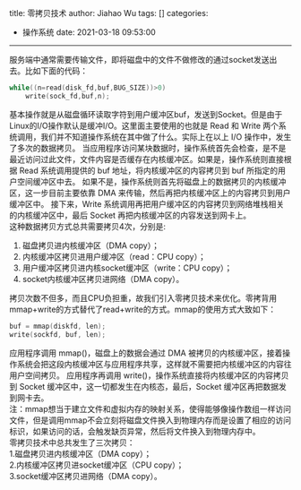 title: 零拷贝技术
author: Jiahao Wu
tags: []
categories:
  - 操作系统
date: 2021-03-18 09:53:00
---
服务端中通常需要传输文件，即将磁盘中的文件不做修改的通过socket发送出去。比如下面的代码：  
```C++
while((n=read(disk_fd,buf,BUG_SIZE))>0)
	write(sock_fd,buf,n);
```

基本操作就是从磁盘循环读取字符到用户缓冲区buf，发送到Socket。但是由于Linux的I/O操作默认是缓冲I/O。这里面主要使用的也就是 Read 和 Write 两个系统调用，我们并不知道操作系统在其中做了什么。实际上在以上 I/O 操作中，发生了多次的数据拷贝。 当应用程序访问某块数据时，操作系统首先会检查，是不是最近访问过此文件，文件内容是否缓存在内核缓冲区。如果是，操作系统则直接根据 Read 系统调用提供的 buf 地址，将内核缓冲区的内容拷贝到 buf 所指定的用户空间缓冲区中去。 如果不是，操作系统则首先将磁盘上的数据拷贝的内核缓冲区，这一步目前主要依靠 DMA 来传输，然后再把内核缓冲区上的内容拷贝到用户缓冲区中。 接下来，Write 系统调用再把用户缓冲区的内容拷贝到网络堆栈相关的内核缓冲区中，最后 Socket 再把内核缓冲区的内容发送到网卡上。  
这种数据拷贝方式总共需要拷贝4次，分别是:  
1. 磁盘拷贝进内核缓冲区（DMA copy）；  
2. 内核缓冲区拷贝进用户缓冲区（read：CPU copy）；  
3. 用户缓冲区拷贝进内核socket缓冲区（write：CPU copy）；  
4. socket内核缓冲区拷贝进网络（DMA copy）。  

拷贝次数不但多，而且CPU负担重，故我们引入零拷贝技术来优化。零拷背用mmap+write的方式替代了read+write的方式。mmap的使用方式大致如下：  
```C++
buf = mmap(diskfd, len);
write(sockfd, buf, len);
```
应用程序调用 mmap()，磁盘上的数据会通过 DMA 被拷贝的内核缓冲区，接着操作系统会把这段内核缓冲区与应用程序共享，这样就不需要把内核缓冲区的内容往用户空间拷贝。 应用程序再调用 write()，操作系统直接将内核缓冲区的内容拷贝到 Socket 缓冲区中，这一切都发生在内核态，最后，Socket 缓冲区再把数据发到网卡去。  
注：mmap想当于建立文件和虚拟内存的映射关系，使得能够像操作数组一样访问文件，但是调用mmap不会立刻将磁盘文件换入到物理内存而是设置了相应的访问标识，如果访问的话，会触发缺页异常，然后将文件换入到物理内存中。  
零拷贝技术中总共发生了三次拷贝：  
1.磁盘拷贝进内核缓冲区（DMA copy）；  
2.内核缓冲区拷贝进socket缓冲区（CPU copy）；  
3.socket缓冲区拷贝进网络（DMA copy）。  


















